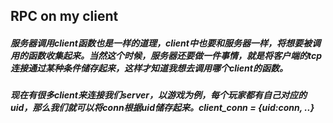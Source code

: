 ## RPC on my client

##### 服务器调用client函数也是一样的道理，client中也要和服务器一样，将想要被调用的函数收集起来。当然这个时候，服务器还要做一件事情，就是将客户端的tcp连接通过某种条件储存起来，这样才知道我想去调用哪个client的函数。

##### 现在有很多client来连接我们server，以游戏为例，每个玩家都有自己对应的uid，那么我们就可以将conn根据uid储存起来。client_conn = {uid:conn, ..}